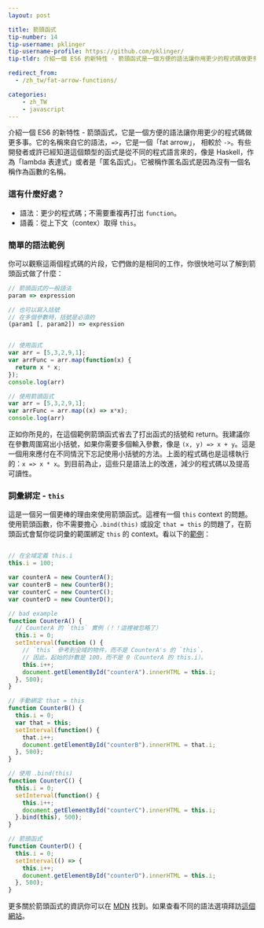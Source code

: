 ```yaml
---
layout: post

title: 箭頭函式
tip-number: 14
tip-username: pklinger
tip-username-profile: https://github.com/pklinger/
tip-tldr: 介紹一個 ES6 的新特性 - 箭頭函式是一個方便的語法讓你用更少的程式碼做更多事。

redirect_from:
  - /zh_tw/fat-arrow-functions/

categories:
    - zh_TW
    - javascript
---
```


介紹一個 ES6 的新特性 - 箭頭函式，它是一個方便的語法讓你用更少的程式碼做更多事。它的名稱來自它的語法，`=>`，它是一個「fat arrow」， 相較於 `->`。有些開發者或許已經知道這個類型的函式是從不同的程式語言來的，像是 Haskell，作為「lambda 表達式」或者是「匿名函式」。它被稱作匿名函式是因為沒有一個名稱作為函數的名稱。

### 這有什麼好處？
* 語法：更少的程式碼；不需要重複再打出 `function`。
* 語義：從上下文（contex）取得 `this`。

### 簡單的語法範例
你可以觀察這兩個程式碼的片段，它們做的是相同的工作，你很快地可以了解到箭頭函式做了什麼：

```javascript
// 箭頭函式的一般語法
param => expression

// 也可以寫入括號
// 在多個參數時，括號是必須的
(param1 [, param2]) => expression


// 使用函式
var arr = [5,3,2,9,1];
var arrFunc = arr.map(function(x) {
  return x * x;
});
console.log(arr)

// 使用箭頭函式
var arr = [5,3,2,9,1];
var arrFunc = arr.map((x) => x*x);
console.log(arr)
```

正如你所見的，在這個範例箭頭函式省去了打出函式的括號和 return。我建議你在參數周圍寫出小括號，如果你需要多個輸入參數，像是 `(x, y) => x + y`。這是一個用來應付在不同情況下忘記使用小括號的方法。上面的程式碼也是這樣執行的：`x => x * x`。到目前為止，這些只是語法上的改進，減少的程式碼以及提高可讀性。

### 詞彙綁定 - `this`

這是一個另一個更棒的理由來使用箭頭函式。這裡有一個 `this` context 的問題。使用箭頭函數，你不需要擔心 `.bind(this)` 或設定 `that = this` 的問題了，在箭頭函式會幫你從詞彙的範圍綁定 `this` 的 context。看以下的[範例](https://jsfiddle.net/pklinger/rw94oc11/)：

```javascript

// 在全域定義 this.i
this.i = 100;

var counterA = new CounterA();
var counterB = new CounterB();
var counterC = new CounterC();
var counterD = new CounterD();

// bad example
function CounterA() {
  // CounterA 的 `this` 實例（！！這裡被忽略了）
  this.i = 0;
  setInterval(function () {
    // `this` 參考到全域的物件，而不是 CounterA's 的 `this`，
    // 因此，起始的計數是 100，而不是 0（CounterA 的 this.i）。
    this.i++;
    document.getElementById("counterA").innerHTML = this.i;
  }, 500);
}

// 手動綁定 that = this
function CounterB() {
  this.i = 0;
  var that = this;
  setInterval(function() {
    that.i++;
    document.getElementById("counterB").innerHTML = that.i;
  }, 500);
}

// 使用 .bind(this)
function CounterC() {
  this.i = 0;
  setInterval(function() {
    this.i++;
    document.getElementById("counterC").innerHTML = this.i;
  }.bind(this), 500);
}

// 箭頭函式
function CounterD() {
  this.i = 0;
  setInterval(() => {
    this.i++;
    document.getElementById("counterD").innerHTML = this.i;
  }, 500);
}
```

更多關於箭頭函式的資訊你可以在 [MDN](https://developer.mozilla.org/en-US/docs/Web/JavaScript/Reference/Functions/Arrow_functions) 找到。如果查看不同的語法選項拜訪[這個網站](http://jsrocks.org/2014/10/arrow-functions-and-their-scope/)。
